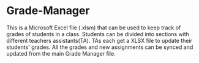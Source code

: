 # Grade-Manager
This is a Microsoft Excel file (.xlsm) that can be used to keep track of grades of students in a class. Students can be divided into sections with different teachers assistants(TA). TAs each get a XLSX file to update their students' grades. All the grades and new assignments can be synced and updated from the main Grade Manager file.

